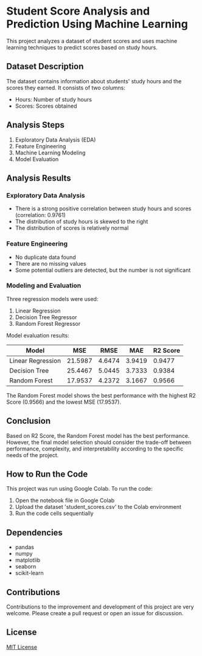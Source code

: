 # Student Score Analysis and Prediction Using Machine Learning

This project analyzes a dataset of student scores and uses machine learning techniques to predict scores based on study hours.

## Dataset Description

The dataset contains information about students' study hours and the scores they earned. It consists of two columns:
- Hours: Number of study hours
- Scores: Scores obtained

## Analysis Steps

1. Exploratory Data Analysis (EDA)
2. Feature Engineering
3. Machine Learning Modeling
4. Model Evaluation

## Analysis Results

### Exploratory Data Analysis

- There is a strong positive correlation between study hours and scores (correlation: 0.9761)
- The distribution of study hours is skewed to the right
- The distribution of scores is relatively normal

### Feature Engineering

- No duplicate data found
- There are no missing values
- Some potential outliers are detected, but the number is not significant

### Modeling and Evaluation

Three regression models were used:
1. Linear Regression
2. Decision Tree Regressor
3. Random Forest Regressor

Model evaluation results:

| Model              | MSE     | RMSE    | MAE     | R2 Score |
|--------------------|---------|---------|---------|----------|
| Linear Regression  | 21.5987 | 4.6474  | 3.9419  | 0.9477   |
| Decision Tree      | 25.4467 | 5.0445  | 3.7333  | 0.9384   |
| Random Forest      | 17.9537 | 4.2372  | 3.1667  | 0.9566   |

The Random Forest model shows the best performance with the highest R2 Score (0.9566) and the lowest MSE (17.9537).

## Conclusion

Based on R2 Score, the Random Forest model has the best performance. However, the final model selection should consider the trade-off between performance, complexity, and interpretability according to the specific needs of the project.

## How to Run the Code

This project was run using Google Colab. To run the code:
1. Open the notebook file in Google Colab
2. Upload the dataset 'student_scores.csv' to the Colab environment
3. Run the code cells sequentially

## Dependencies

- pandas
- numpy
- matplotlib
- seaborn
- scikit-learn

## Contributions

Contributions to the improvement and development of this project are very welcome. Please create a pull request or open an issue for discussion.

## License

[MIT License](https://opensource.org/licenses/MIT)
